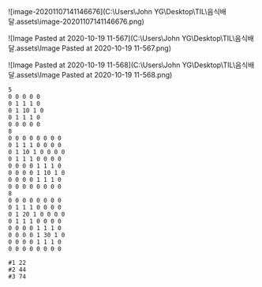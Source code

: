 ![image-20201107141146676](C:\Users\John YG\Desktop\TIL\음식배달.assets\image-20201107141146676.png)



![Image Pasted at 2020-10-19 11-567](C:\Users\John YG\Desktop\TIL\음식배달.assets\Image Pasted at 2020-10-19 11-567.png)



![Image Pasted at 2020-10-19 11-568](C:\Users\John YG\Desktop\TIL\음식배달.assets\Image Pasted at 2020-10-19 11-568.png)

```
5
0 0 0 0 0
0 1 1 1 0
0 1 10 1 0
0 1 1 1 0  
0 0 0 0 0
8
0 0 0 0 0 0 0 0
0 1 1 1 0 0 0 0
0 1 10 1 0 0 0 0
0 1 1 1 0 0 0 0
0 0 0 0 1 1 1 0
0 0 0 0 1 10 1 0
0 0 0 0 1 1 1 0
0 0 0 0 0 0 0 0
8
0 0 0 0 0 0 0 0
0 1 1 1 0 0 0 0
0 1 20 1 0 0 0 0
0 1 1 1 0 0 0 0
0 0 0 0 1 1 1 0
0 0 0 0 1 30 1 0
0 0 0 0 1 1 1 0
0 0 0 0 0 0 0 0
```

```
#1 22
#2 44
#3 74
```

